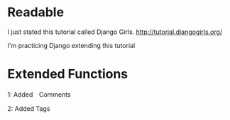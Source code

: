 Readable
========
I just stated this tutorial called Django Girls.
http://tutorial.djangogirls.org/

I'm practicing Django extending this tutorial

Extended Functions
==================
1: Added　Comments

2: Added Tags
